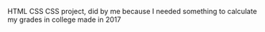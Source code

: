 HTML CSS CSS project, did by me because I needed something to calculate my grades in college
made in 2017
